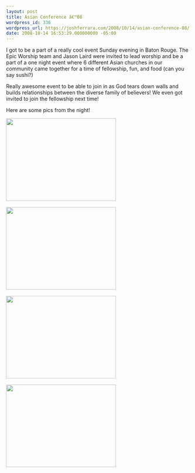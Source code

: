 ```yaml
---
layout: post
title: Asian Conference â€™08
wordpress_id: 336
wordpress_url: https://joshferrara.com/2008/10/14/asian-conference-08/
date: 2008-10-14 16:53:29.000000000 -05:00
---
```

I got to be a part of a really cool event Sunday evening in Baton Rouge. The Epic Worship team and Jason Laird were invited to lead worship and be a part of a one night event where 6 different Asian churches in our community came together for a time of fellowship, fun, and food (can you say sushi?)

Really awesome event to be able to join in as God tears down walls and builds relationships between the diverse family of believers! We even got invited to join the fellowship next time!

Here are some pics from the night!
<p><a href="https://joshferrara.com/wp-content/uploads/2008/10/l-640-480-67e289c8-ab43-496a-adfd-8fada5cb0bfd.jpeg"><img src="https://joshferrara.com/wp-content/uploads/2008/10/l-640-480-67e289c8-ab43-496a-adfd-8fada5cb0bfd.jpeg" alt="" width="300" height="225" class="alignnone size-full wp-image-364" /></a><br /><br /><a href="https://joshferrara.com/wp-content/uploads/2008/10/l-640-480-f88e2ee1-3556-4d6d-8f7d-b4f4624778b7.jpeg"><img src="https://joshferrara.com/wp-content/uploads/2008/10/l-640-480-f88e2ee1-3556-4d6d-8f7d-b4f4624778b7.jpeg" alt="" width="300" height="225" class="alignnone size-full wp-image-364" /></a><br /><br /><a href="https://joshferrara.com/wp-content/uploads/2008/10/l-640-480-8c1a6693-d9f0-46bf-9bdc-05a27a8a263e.jpeg"><img src="https://joshferrara.com/wp-content/uploads/2008/10/l-640-480-8c1a6693-d9f0-46bf-9bdc-05a27a8a263e.jpeg" alt="" width="300" height="225" class="alignnone size-full wp-image-364" /></a><br /><br /><a href="https://joshferrara.com/wp-content/uploads/2008/10/l-640-480-1faf7971-4975-45d8-9d88-288914b87132.jpeg"><img src="https://joshferrara.com/wp-content/uploads/2008/10/l-640-480-1faf7971-4975-45d8-9d88-288914b87132.jpeg" alt="" width="300" height="225" class="alignnone size-full wp-image-364" /></a></p>
